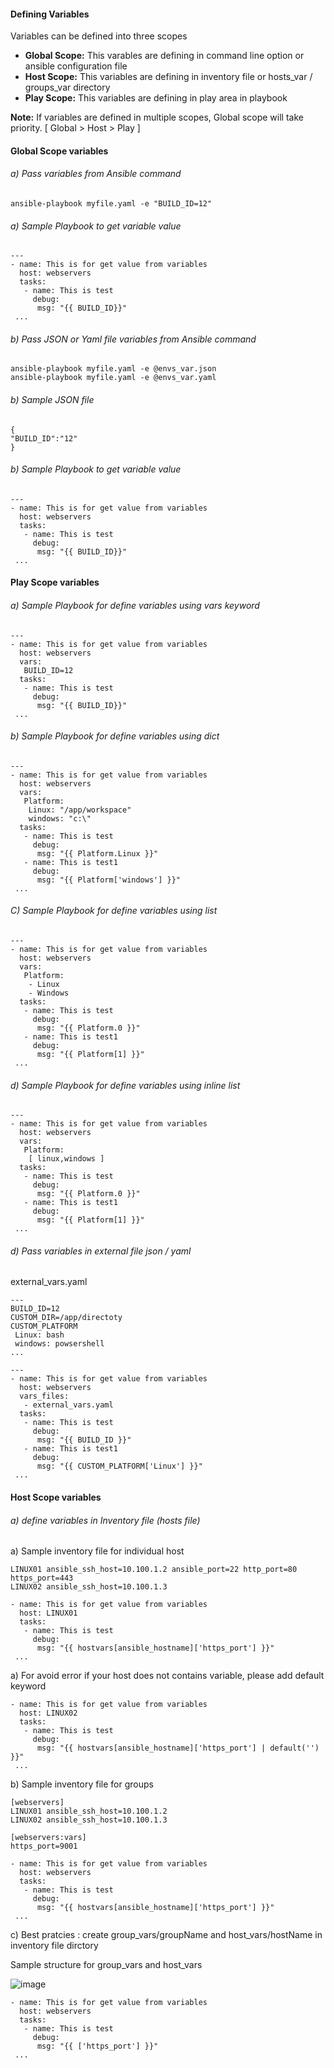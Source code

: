 #### Defining Variables
Variables can  be defined into three scopes
* **Global Scope:** This varables are defining in command line option or ansible configuration file
* **Host Scope:** This variables are defining in inventory file or hosts_var / groups_var directory
* **Play Scope:** This variables are defining in play area in playbook
  
**Note:** If variables are defined in multiple scopes, Global scope will take priority. [ Global > Host > Play ]

#### Global Scope variables
###### a) Pass variables from Ansible command
```
ansible-playbook myfile.yaml -e "BUILD_ID=12"
```
###### a) Sample Playbook to get variable value
```
---
- name: This is for get value from variables
  host: webservers
  tasks:
   - name: This is test
     debug:
      msg: "{{ BUILD_ID}}"
 ...
```
###### b) Pass JSON or Yaml file variables from Ansible command
```
ansible-playbook myfile.yaml -e @envs_var.json
ansible-playbook myfile.yaml -e @envs_var.yaml
```
###### b) Sample JSON file
```
{
"BUILD_ID":"12"
}
```
###### b) Sample Playbook to get variable value
```
---
- name: This is for get value from variables
  host: webservers
  tasks:
   - name: This is test
     debug:
      msg: "{{ BUILD_ID}}"
 ...
```


#### Play Scope variables
###### a) Sample Playbook for define variables using vars keyword
```
---
- name: This is for get value from variables
  host: webservers
  vars:
   BUILD_ID=12
  tasks:
   - name: This is test
     debug:
      msg: "{{ BUILD_ID}}"
 ...
```
###### b) Sample Playbook for define variables using dict
```
---
- name: This is for get value from variables
  host: webservers
  vars:
   Platform:
    Linux: "/app/workspace"
    windows: "c:\"
  tasks:
   - name: This is test
     debug:
      msg: "{{ Platform.Linux }}"
   - name: This is test1
     debug:
      msg: "{{ Platform['windows'] }}"
 ...
```
###### C) Sample Playbook for define variables using list
```
---
- name: This is for get value from variables
  host: webservers
  vars:
   Platform:
    - Linux
    - Windows
  tasks:
   - name: This is test
     debug:
      msg: "{{ Platform.0 }}"
   - name: This is test1
     debug:
      msg: "{{ Platform[1] }}"
 ...
```
###### d) Sample Playbook for define variables using inline list
```
---
- name: This is for get value from variables
  host: webservers
  vars:
   Platform:
    [ linux,windows ]
  tasks:
   - name: This is test
     debug:
      msg: "{{ Platform.0 }}"
   - name: This is test1
     debug:
      msg: "{{ Platform[1] }}"
 ...
```
###### d) Pass variables in external file json / yaml
external_vars.yaml
```
---
BUILD_ID=12
CUSTOM_DIR=/app/directoty
CUSTOM_PLATFORM
 Linux: bash
 windows: powsershell
...
```
```
---
- name: This is for get value from variables
  host: webservers
  vars_files:
   - external_vars.yaml
  tasks:
   - name: This is test
     debug:
      msg: "{{ BUILD_ID }}"
   - name: This is test1
     debug:
      msg: "{{ CUSTOM_PLATFORM['Linux'] }}"
 ...
```
#### Host Scope variables
###### a) define variables in Inventory file (hosts file)

a) Sample inventory file for individual host
```
LINUX01 ansible_ssh_host=10.100.1.2 ansible_port=22 http_port=80 https_port=443
LINUX02 ansible_ssh_host=10.100.1.3
```
```
- name: This is for get value from variables
  host: LINUX01
  tasks:
   - name: This is test
     debug:
      msg: "{{ hostvars[ansible_hostname]['https_port'] }}"
 ...
```
a) For avoid error if your host does not contains variable, please add default keyword
```
- name: This is for get value from variables
  host: LINUX02
  tasks:
   - name: This is test
     debug:
      msg: "{{ hostvars[ansible_hostname]['https_port'] | default('') }}"
 ...
```
b) Sample inventory file for groups
```
[webservers]
LINUX01 ansible_ssh_host=10.100.1.2
LINUX02 ansible_ssh_host=10.100.1.3

[webservers:vars]
https_port=9001
```

```
- name: This is for get value from variables
  host: webservers
  tasks:
   - name: This is test
     debug:
      msg: "{{ hostvars[ansible_hostname]['https_port'] }}"
 ...
```

c) Best pratcies : create group_vars/groupName and host_vars/hostName in inventory file dirctory

Sample structure for group_vars and host_vars

![image](https://github.com/mahendran-indiabees/MyScripts/assets/96326288/ece9d305-a3a7-4b5b-9048-1d4fb6f5ed7e)

```
- name: This is for get value from variables
  host: webservers
  tasks:
   - name: This is test
     debug:
      msg: "{{ ['https_port'] }}"
 ...
```
